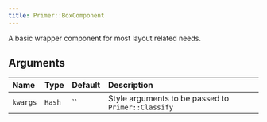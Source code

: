 ```yaml
---
title: Primer::BoxComponent
---
```


A basic wrapper component for most layout related needs.

## Arguments

| Name | Type | Default | Description |
| :- | :- | :- | :- |
| `kwargs` | `Hash` | `` | Style arguments to be passed to `Primer::Classify` |
